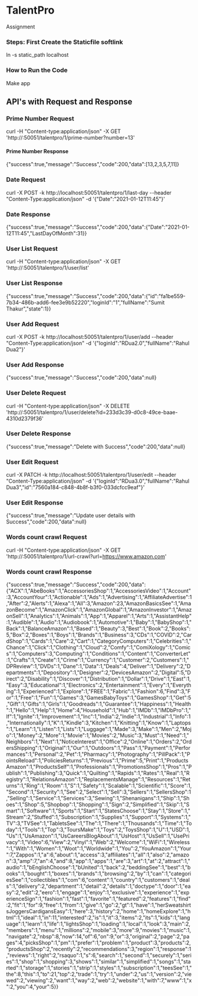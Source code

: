 # TalentPro
Assignment

### Steps: First Create the Staticfile softlink
ln -s static_path localhost

### How to Run the Code
Make app

## API's with Request and Response

### Prime Number Request
curl -H "Content-type:application/json" -X GET 'http://:50051/talentpro/1/prime-number?number=13'
#### Prime Number Response
{"success":true,"message":"Success","code":200,"data":[13,2,3,5,7,11]}

### Date Request
curl -X POST -k http://localhost:50051/talentpro/1/last-day --header "Content-Type:application/json" -d '{"Date":"2021-01-12T11:45"}'
### Date Response
{"success":true,"message":"Success","code":200,"data":{"Date":"2021-01-12T11:45","LastDayOfMonth":31}}

### User List Request 
curl -H "Content-type:application/json" -X GET 'http://:50051/talentpro/1/user/list'
### User List Response 
{"success":true,"message":"Success","code":200,"data":{"id":"fa1be559-7b34-486b-add6-fee3e9b52220","loginId":"1","fullName":"Sumit Thakur","state":1}}

### User Add Request
curl -X POST -k http://localhost:50051/talentpro/1/user/add --header "Content-Type:application/json" -d '{"loginId":"RDua2.0","fullName":"Rahul Dua2"}'
### User Add Response
{"success":true,"message":"Success","code":200,"data":null}

### User Delete Request
curl -H "Content-type:application/json" -X DELETE 'http://:50051/talentpro/1/user/delete?id=233d3c39-d0c8-49ce-baae-4310d2379f36'
### User Delete Response
{"success":true,"message":"Delete with Success","code":200,"data":null}

### User Edit Request
curl -X PATCH -k http://localhost:50051/talentpro/1/user/edit --header "Content-Type:application/json" -d '{"loginId":"RDua3.0","fullName":"Rahul Dua3","id":"7560a184-c848-4b8f-b3f0-033dcfcc9eaf"}'
### User Edit Response
{"success":true,"message":"Update user details with Success","code":200,"data":null}

### Words count crawl Request
curl -H "Content-type:application/json" -X GET 'http://:50051/talentpro/1/url-crawl?url=https://www.amazon.com'
### Words count crawl Response
{"success":true,"message":"Success","code":200,"data":{"ACX":1,"AbeBooks":1,"AccessoriesShop":1,"AccessoriesVideo":1,"Account":3,"AccountYour":1,"Actionable":1,"Ads":1,"Advertising":1,"AffiliateAdvertise":1,"After":2,"Alerts":1,"Alexa":1,"All":3,"Amazon":23,"AmazonBasicsSee":1,"AmazonBecome":1,"AmazonClick":1,"AmazonGlobal":1,"AmazonInvestor":1,"AmazonSell":1,"Analytics":1,"Animals":1,"App":1,"Apparel":1,"Arts":1,"AssistantHelp":1,"Audible":1,"Audio":1,"Audiobook":1,"Automotive":1,"Baby":1,"BabyShop":1,"Back":1,"BalanceAmazon":1,"Based":1,"Beauty":3,"Best":1,"Book":2,"Books":5,"Box":2,"Boxes":1,"Boys":1,"Brands":1,"Business":3,"CDs":1,"COVID":2,"CardShop":1,"Cards":1,"Care":2,"Cart":1,"CategoryComputers":1,"Celebrities":1,"Chance":1,"Click":1,"Clothing":1,"Cloud":2,"Comfy":1,"ComiXology":1,"Comics":1,"Computers":3,"Computing":1,"Conditions":1,"Content":1,"ConverterLet":1,"Crafts":1,"Create":1,"Crime":1,"Currency":1,"Customer":2,"Customers":1,"DPReview":1,"DVDs":1,"Dane":1,"Data":1,"Deals":4,"Deliver":1,"Delivery":2,"Departments":1,"Depository":1,"Designer":2,"DevicesAmazon":2,"Digital":5,"Direct":2,"Disability":1,"Discover":1,"Distribution":1,"Dollar":1,"Drive":1,"East":1,"Easy":3,"Educational":1,"Electronics":2,"Entertainment":1,"Every":1,"Everything":1,"Experienced":1,"Explore":1,"FREE":1,"Fabric":1,"Fashion":6,"Find":3,"For":1,"Free":1,"Fun":1,"Games":3,"GamesBabyToys":1,"GamesShop":1,"Get":5,"Gift":1,"Gifts":1,"Girls":1,"Goodreads":1,"Guarantee":1,"Happiness":1,"Health":1,"Hello":1,"Help":1,"Home":4,"Household":1,"Hub":1,"IMDb":1,"IMDbPro":1,"If":1,"Ignite":1,"Improvement":1,"Inc":1,"India":2,"Indie":1,"Industrial":1,"Info":1,"Internationally":1,"K":1,"Kindle":3,"Kitchen":1,"Knitting":1,"Know":1,"Laptops":1,"Learn":1,"Listen":1,"Lists":1,"Luggage":1,"Made":3,"Make":1,"Men":2,"Mojo":1,"Money":2,"More":1,"Movie":1,"Movies":2,"Music":3,"Must":1,"Need":1,"Neighbors":1,"Next":1,"NoticeInterest":1,"Office":2,"Online":1,"Orders":2,"OrdersShipping":1,"Original":1,"Our":1,"Outdoors":1,"Pass":1,"Payment":1,"Performances":1,"Personal":2,"Pet":1,"Pharmacy":1,"Photography":1,"PillPack":1,"PointsReload":1,"PoliciesReturns":1,"Previous":1,"Prime":5,"Print":1,"ProductsAmazon":1,"ProductsSelf":1,"Professionals":1,"PromotionsShop":1,"Pros":1,"Publish":1,"Publishing":3,"Quick":1,"Quilting":1,"Rapids":1,"Rates":1,"Real":1,"Registry":1,"RelationsAmazon":1,"ReplacementsManage":1,"Resources":1,"Returns":1,"Ring":1,"Room":1,"S":1,"Safety":1,"Scalable":1,"Scientific":1,"Score":1,"Second":1,"Security":1,"See":2,"Select":1,"Sell":3,"Sellers":1,"SellersShop":1,"Selling":1,"Service":1,"Services":3,"Sewing":1,"Shenanigans":1,"Ship":1,"Shoes":1,"Shop":5,"Shopbop":1,"Shopping":1,"Sign":2,"Simplified":1,"Skip":1,"Smart":1,"Software":1,"Sports":1,"Start":1,"StatesChoose":1,"Stay":1,"Store":1,"Stream":2,"Stuffed":1,"Subscription":1,"Supplies":1,"Support":1,"Systems":1,"TV":3,"TVSee":1,"TabletsSee":1,"The":1,"There":1,"Thousands":1,"Time":1,"Today":1,"Tools":1,"Top":3,"ToursMake":1,"Toys":2,"ToysShop":1,"U":1,"USD":1,"Us":1,"UsAmazon":1,"UsCareersBlogAbout":1,"UsHost":1,"UsSell":1,"UsePrivacy":1,"Video":6,"View":2,"Vinyl":1,"Web":2,"Welcome":1,"WiFi":1,"Wireless":1,"With":1,"Women":1,"Woot":1,"Worldwide":1,"You":2,"YouAmazon":1,"Your":7,"Zappos":1,"a":6,"about":1,"access":3,"affiliates":1,"all":1,"also":2,"amazon":3,"amp":7,"an":4,"and":8,"app":1,"apps":1,"are":3,"art":1,"at":2,"attract":1,"audio":1,"bEnglishChoose":1,"bUnited":1,"back":2,"beddingSee":1,"best":1,"books":1,"bought":1,"boxes":1,"brands":1,"browsing":2,"by":1,"can":1,"categoriesSee":1,"collectibles":1,"com":6,"content":1,"country":1,"customers":1,"deals":1,"delivery":2,"department":1,"detail":2,"details":1,"doctype":1,"door":1,"easy":2,"edit":2,"eero":1,"engage":1,"enjoy":1,"exclusive":1,"experience":1,"experienceSign":1,"fashion":1,"fast":1,"favorite":1,"featured":2,"features":1,"find":2,"fit":1,"for":9,"free":1,"from":1,"give":1,"go":2,"gt":1,"have":1,"herSweatshirtsJoggersCardigansEasy":1,"here":3,"history":2,"home":1,"homeExplore":1,"html":1,"ideal":1,"in":11,"interested":2,"is":1,"it":3,"items":2,"its":1,"kids":1,"language":1,"learn":1,"life":1,"lightsShop":1,"loading":1,"local":1,"look":3,"main":2,"members":1,"menu":1,"millions":2,"mobile":3,"more":9,"movies":1,"music":1,"navigate":2,"nbsp":8,"now":14,"of":6,"on":9,"or":3,"original":2,"page":2,"pages":4,"picksShop":1,"pm":1,"prefer":1,"problem":1,"product":3,"products":2,"productsShop":2,"recently":2,"recommendations":3,"region":1,"response":1,"reviews":1,"right":2,"rsaquo":1,"s":6,"search":1,"second":1,"securely":1,"series":1,"shop":1,"shopping":3,"shows":1,"similar":1,"simplified":1,"songs":1,"started":1,"storage":1,"stories":1,"strip":1,"styles":1,"subscription":1,"teesSee":1,"the":8,"this":1,"to":21,"top":2,"trade":1,"try":1,"under":2,"us":1,"version":2,"viewed":2,"viewing":2,"want":1,"way":2,"web":2,"website":1,"with":7,"www":1,"x":2,"you":4,"your":5}}
